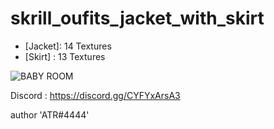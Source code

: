 # skrill_oufits_jacket_with_skirt

- [Jacket]: 14 Textures
- [Skirt] : 13 Textures

![BABY ROOM](https://github.com/ATRVIIE/skrill_oufits_jacket_with_skirt/assets/119594378/a5b7e935-0f71-4977-aac6-914d98ed78d2)


Discord : https://discord.gg/CYFYxArsA3

author 'ATR#4444'
